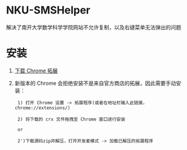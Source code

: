 # NKU-SMSHelper
解决了南开大学数学科学学院网站不允许复制，以及右键菜单无法弹出的问题

# 安装
1. [下载 Chrome 拓展](https://github.com/yqnku/NKU-SMSHelper/releases/download/V1.0/NKU-SMS-Helper.crx)
2. 新版本的 Chrome 会拒绝安装不是来自官方商店的拓展，因此需要手动安装：

        1) 打开 Chrome 设置 -> 拓展程序(或者在地址栏输入此链接，chrome://extensions/)

        2) 将下载的 crx 文件拖拽至 Chrome 窗口进行安装
        
        or 
        
        2')下载源码zip并解压，打开开发者模式 -> 加载已解压的拓展程序
        

